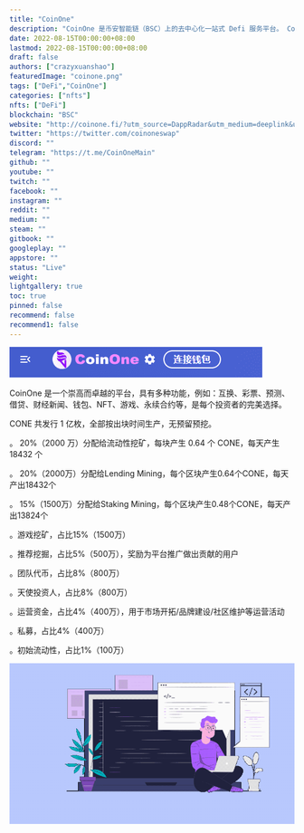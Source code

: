 ```yaml
---
title: "CoinOne"
description: "CoinOne 是币安智能链（BSC）上的去中心化一站式 Defi 服务平台。 CoinOne基于自动做市商（AMM）算法机制等"
date: 2022-08-15T00:00:00+08:00
lastmod: 2022-08-15T00:00:00+08:00
draft: false
authors: ["crazyxuanshao"]
featuredImage: "coinone.png"
tags: ["DeFi","CoinOne"]
categories: ["nfts"]
nfts: ["DeFi"]
blockchain: "BSC"
website: "http://coinone.fi/?utm_source=DappRadar&utm_medium=deeplink&utm_campaign=visit-website"
twitter: "https://twitter.com/coinoneswap"
discord: ""
telegram: "https://t.me/CoinOneMain"
github: ""
youtube: ""
twitch: ""
facebook: ""
instagram: ""
reddit: ""
medium: ""
steam: ""
gitbook: ""
googleplay: ""
appstore: ""
status: "Live"
weight: 
lightgallery: true
toc: true
pinned: false
recommend: false
recommend1: false
---
```




![dsad](dsad.png)

<p>CoinOne 是一个崇高而卓越的平台，具有多种功能，例如：互换、彩票、预测、借贷、财经新闻、钱包、NFT、游戏、永续合约等，是每个投资者的完美选择。</p>
<p>CONE 共发行 1 亿枚，全部按出块时间生产，无预留预挖。</p>
<p>。 20%（2000 万）分配给流动性挖矿，每块产生 0.64 个 CONE，每天产生 18432 个</p>
<p>。 20%（2000万）分配给Lending Mining，每个区块产生0.64个CONE，每天产出18432个</p>
<p>。 15%（1500万）分配给Staking Mining，每个区块产生0.48个CONE，每天产出13824个</p>
<p>。游戏挖矿，占比15%（1500万）</p>
<p>。推荐挖掘，占比5%（500万），奖励为平台推广做出贡献的用户</p>
<p>。团队代币，占比8%（800万）</p>
<p>。天使投资人，占比8%（800万）</p>
<p>。运营资金，占比4%（400万），用于市场开拓/品牌建设/社区维护等运营活动</p>
<p>。私募，占比4%（400万）</p>
<p>。初始流动性，占比1%（100万）</p>

![fiasnf](fiasnf.png)